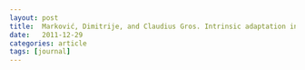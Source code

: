 ```yaml
---
layout: post
title:  Marković, Dimitrije, and Claudius Gros. Intrinsic adaptation in autonomous recurrent neural networks. Neural Computation (2011). [doi](https://doi.org/10.1162/NECO_a_00232) [pdf](http://arxiv.org/pdf/1110.3161v1)
date:   2011-12-29
categories: article
tags: [journal]
---
```

